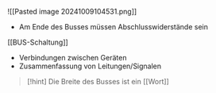 
![[Pasted image 20241009104531.png]]
- Am Ende des Busses müssen Abschlusswiderstände sein

[[BUS-Schaltung]]
- Verbindungen zwischen Geräten
- Zusammenfassung von Leitungen/Signalen
> [!hint] Die Breite des Busses ist ein [[Wort]]

